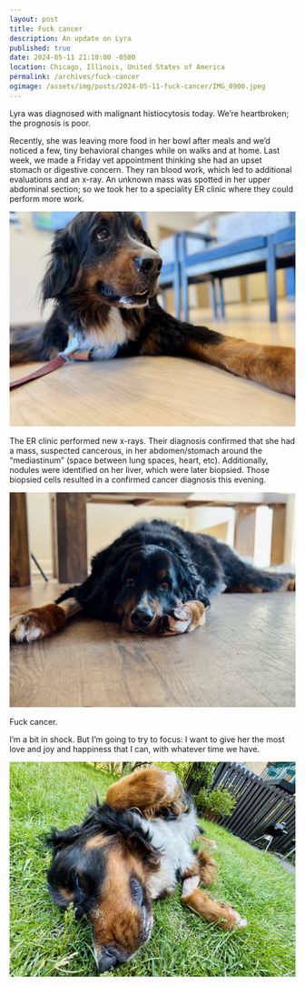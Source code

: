 ```yaml
---
layout: post
title: Fuck cancer
description: An update on Lyra
published: true
date: 2024-05-11 21:10:00 -0500
location: Chicago, Illinois, United States of America
permalink: /archives/fuck-cancer
ogimage: /assets/img/posts/2024-05-11-fuck-cancer/IMG_0900.jpeg
---
```

Lyra was diagnosed with malignant histiocytosis today. We’re heartbroken; the prognosis is poor.

Recently, she was leaving more food in her bowl after meals and we’d noticed a few, tiny behavioral changes while on walks and at home. Last week, we made a Friday vet appointment thinking she had an upset stomach or digestive concern. They ran blood work, which led to additional evaluations and an x-ray. An unknown mass was spotted in her upper abdominal section; so we took her to a speciality ER clinic where they could perform more work.

![Lyra visiting the vet][1]

The ER clinic performed new x-rays. Their diagnosis confirmed that she had a mass, suspected cancerous, in her abdomen/stomach around the “mediastinum” (space between lung spaces, heart, etc). Additionally, nodules were identified on her liver, which were later biopsied. Those biopsied cells resulted in a confirmed cancer diagnosis this evening.

![Lyra resting at home after the vet][2]

Fuck cancer.

I’m a bit in shock. But I’m going to try to focus: I want to give her the most love and joy and happiness that I can, with whatever time we have.

![Lyra snoozing in the yard and sunshine][3]

[1]: /assets/img/posts/2024-05-11-fuck-cancer/IMG_0875.jpeg
[2]: /assets/img/posts/2024-05-11-fuck-cancer/IMG_0900.jpeg
[3]: /assets/img/posts/2024-05-11-fuck-cancer/IMG_0937.jpeg